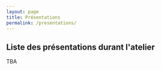 ```yaml
---
layout: page
title: Présentations 
permalink: /presentations/
---
```

## Liste des présentations durant l'atelier
TBA
